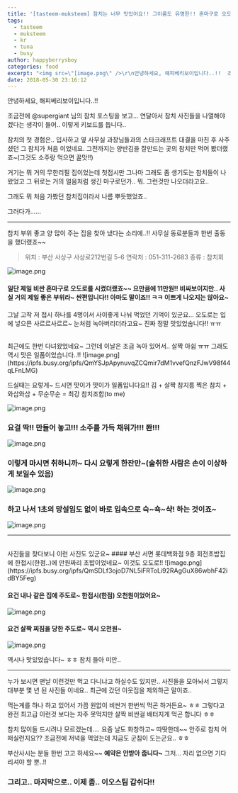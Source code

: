 ```yaml
---
title: '[tasteem-muksteem] 참치는 너무 맛있어요!! 그이름도 유명한!! 혼마구로 오도로!!'
tags:
  - tasteem
  - muksteem
  - kr
  - tuna
  - busy
author: happyberrysboy
categories: food
excerpt: "<img src=\"[image.png\" />\r\n안녕하세요, 해피베리보이입니다..!!  조금전에 @supergiant 님의 참치 포스팅을 보고... 연달아서 참치 사진들을 나열해야겠다는 생각이 들어.. 이렇게 키보드를 듭니다..  참치의 첫 경험은.. 입사하고 옆 사무실 과장님들과의 스타크래프트 대결을 마친 후 사주셨던 그 참치가 처음 이었네요. 그전까지는 양반김을 잘만드는 곳의 참치만 먹어 봤더랬죠~(....."
date: 2018-05-30 23:16:12
---
```


안녕하세요, 해피베리보이입니다..!!

조금전에 @supergiant 님의 참치 포스팅을 보고... 연달아서 참치 사진들을 나열해야겠다는 생각이 들어.. 이렇게 키보드를 듭니다..

참치의 첫 경험은.. 입사하고 옆 사무실 과장님들과의 스타크래프트 대결을 마친 후 사주셨던 그 참치가 처음 이었네요. 그전까지는 양반김을 잘만드는 곳의 참치만 먹어 봤더랬죠~(그것도 소주랑 먹으면 꿀맛!!)

거기는 뭐 거의 무한리필 집이었는데 첫접시만 그나마 그래도 좀 생기도는 참치들이 나왔었고 그 뒤로는 거의 얼음처럼 생긴 마구로던가.. 뭐. 그런것만 나오더라고요..

그래도 뭐 처음 가봤던 참치집이라서 나름 뿌듯했었죠..

그러다가......

___

참치 부위 좋고 양 많이 주는 집을 찾아 냈다는 소리에..!! 사무실 동료분들과 한번 출동을 했더랬죠~~

> 위치 : 부산 사상구 사상로212번길 5-6
연락처 : 051-311-2683
종류 : 참치회

![image.png](https://ipfs.busy.org/ipfs/QmTXpQzm9Y5Uhu9NriVtsGrdr91Bjo7nesmFnvRiBhi6Zu)
#### 일단 제일 비싼 혼마구로 오도로를 시켰더랬죠~~ 요만큼에 11만원!! 비싸보이지만.. 사실 거의 제일 좋은 부위라~ 싼편입니다!! 아마도 말이죠!! ㅋㅋ 이쁘게 나오지는 않아요~

그날 고작 저 접시 하나를 4명이서 사이좋게 나눠 먹었던 기억이 있군요...
오도로는 입에 넣으믄 사르르사르르~ 눈처럼 녹아버리더라고요~
진짜 정말 맛있었숩니다!! ㅠㅠ 

<br>
최근에도 한번 다녀왔었네요~ 그런데 이날은 조금 녹아 있어서.. 살짝 아쉽 ㅠㅠ
그래도 역시 맛은 일품이었습니다..!!
![image.png](https://ipfs.busy.org/ipfs/QmYSJpApynuvqZCQmir7dM1vvefQnzFJwV98f44qLFnLMG)

드실때는 요렇게~ 드시면 맛이가 맛이가 일품입니다요!!
김 + 살짝 참지름 찍은 참치 + 와삽와삽 + 무순무순 = 최강 참치조합(to me)



![image.png](https://ipfs.busy.org/ipfs/QmTuoxUYR5T6zTA773aGJjc43Uw2q9V6WPDDSLhNsnMjGy)

### 요걸 딱!! 만들어 놓고!!! 소주를 가득 채워가!!! 쫜!!!
![image.png](https://ipfs.busy.org/ipfs/QmU63BpwrhD7z8RNpNaWdHG2UhdCtKGaiobqM1rzXnKgV9)
### 이렇게 마시면 취하니까~ 다시 요렇게 한잔만~(술취한 사람은 손이 이상하게 보일수 있음)
![image.png](https://ipfs.busy.org/ipfs/QmXhg8zSwLvrk7ZNtPENQNNAL8AvEYzebrtf3hQ3jfgVL7)


### 하고 나서 1초의 망설임도 없이 바로 입속으로 슥~쇽~샥! 하는 것이죠~
![image.png](https://ipfs.busy.org/ipfs/QmP5AA4f9JoB1iC53xi8fP6sNpVA8utGtVRwWuv68qZjUb)



___

<br>
사진들을 찾다보니 이런 사진도 있군요~
#### 부산 서면 롯데백화점 9층 회전초밥집에 한접시(한점..)에 만원짜리 초밥이었네요~ 이것도 오도로!!
![image.png](https://ipfs.busy.org/ipfs/QmSDLf3ojoD7NL5iFRToLi92RAgGuX86wbhF42idBY5Feg)

#### 요건 내나 같은 집에 주도로~ 한접시(한점) 오천원이었어요~ 
![image.png](https://ipfs.busy.org/ipfs/QmeN9WMtJkoc644mA2XXbfpx4DJo5F4AGba9roTEFcr7Ap)

#### 요건 살짝 찌짐을 당한 주도로~ 역시 오천원~
![image.png](https://ipfs.busy.org/ipfs/QmQEakccJTbHvqje55e8XRMgtaqWt5GfKeQdzbebwrFrCg)

역시나 맛있었습니다~ ㅎㅎ
참치 들아 미안.. 
___

누가 보시면 맨날 이런것만 먹고 다니냐고 하실수도 있지만..
사진들을 모아놔서 그렇지 대부분 몇 년 된 사진들 이네요.. 
최근에 갔던 이웃집을 제외하곤 말이죠..

먹는계를 하나 하고 있어서 가끔 원없이 비싼거 한번씩 먹곤 하거든요~ ㅎㅎ
그렇다고 완전 최고급 이런것 보다는 자주 못먹지만 살짝 비싼걸 배터지게 먹곤 합니다 ㅎㅎ

참치 많이들 드시려나 모르겠는데.... 요즘 날도 화창하고~ 따땃한데~~ 
안주로 참치 어떠실런지요?? 조금전에 저녁을 먹었는데 지금도 군침이 도는군요.. ㅎㅎ

부산사시는 분들 한번 고고 하세요~~ **예약은 안받아 줍니다~**
그저... 자리 없으면 기다리셔야 할 뿐..!!

### 그리고.. 마지막으로.. 이제 좀.. 이오스팀 갑쉬다!!